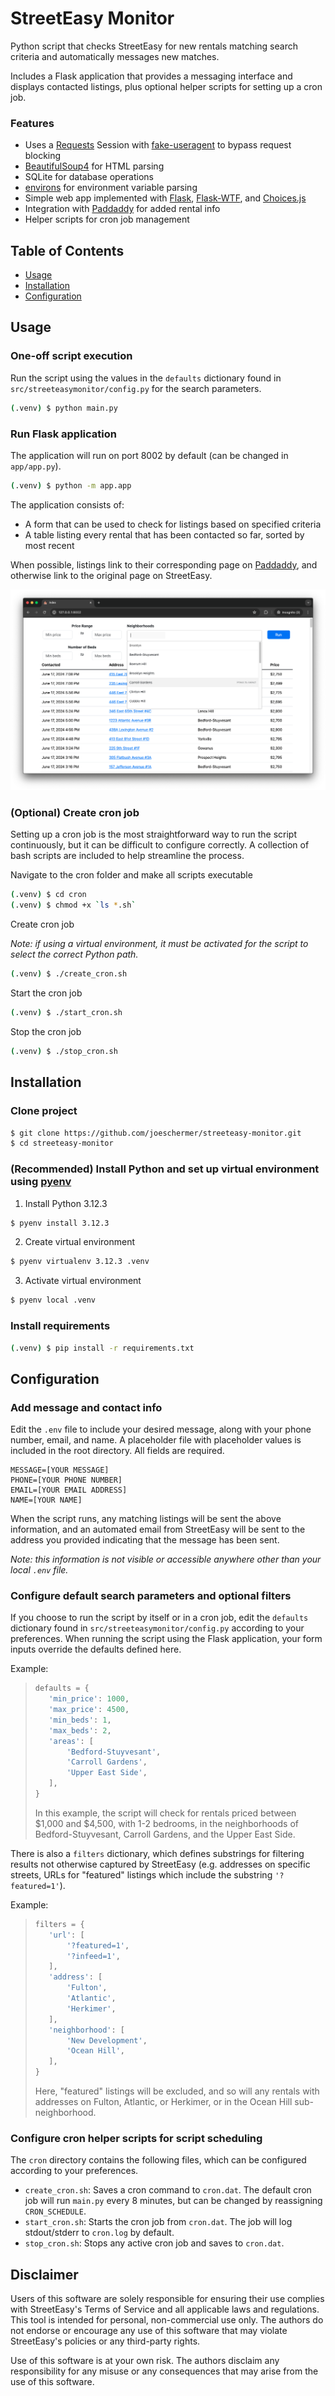 # StreetEasy Monitor
Python script that checks StreetEasy for new rentals matching search criteria and automatically messages new matches.

Includes a Flask application that provides a messaging interface and displays contacted listings, plus optional helper scripts for setting up a cron job.

### Features
- Uses a [Requests](https://pypi.org/project/requests/) Session with [fake-useragent](https://pypi.org/project/fake-useragent/) to bypass request blocking
- [BeautifulSoup4](https://pypi.org/project/beautifulsoup4/) for HTML parsing
- SQLite for database operations
- [environs](https://pypi.org/project/environs/) for environment variable parsing
- Simple web app implemented with [Flask](https://flask.palletsprojects.com/en/3.0.x/), [Flask-WTF](https://flask-wtf.readthedocs.io/en/1.2.x/), and [Choices.js](https://github.com/Choices-js/Choices)
- Integration with [Paddaddy](https://paddaddy.app/) for added rental info
- Helper scripts for cron job management

## Table of Contents
- [Usage](#Usage)  
- [Installation](#Installation)
- [Configuration](#Configuration)  

## Usage

### One-off script execution
Run the script using the values in the `defaults` dictionary found in `src/streeteasymonitor/config.py` for the search parameters.
```bash
(.venv) $ python main.py
```

### Run Flask application 
The application will run on port 8002 by default (can be changed in `app/app.py`).
```bash
(.venv) $ python -m app.app
```
The application consists of:
- A form that can be used to check for listings based on specified criteria
- A table listing every rental that has been contacted so far, sorted by most recent

When possible, listings link to their corresponding page on [Paddaddy](https://paddaddy.app/), and otherwise link to the original page on StreetEasy.

![screenshot](assets/screenshot.png)

### (Optional) Create cron job
Setting up a cron job is the most straightforward way to run the script continuously, but it can be difficult to configure correctly. A collection of bash scripts are included to help streamline the process.

Navigate to the cron folder and make all scripts executable
```bash
(.venv) $ cd cron
(.venv) $ chmod +x `ls *.sh`
```

Create cron job

<i>Note: if using a virtual environment, it must be activated for the script to select the correct Python path.</i>
```bash
(.venv) $ ./create_cron.sh
```

Start the cron job
```bash
(.venv) $ ./start_cron.sh
```

Stop the cron job
```bash
(.venv) $ ./stop_cron.sh
```

## Installation
### Clone project
```bash
$ git clone https://github.com/joeschermer/streeteasy-monitor.git
$ cd streeteasy-monitor
````
### (Recommended) Install Python and set up virtual environment using [pyenv](https://github.com/pyenv/)  
1. Install Python 3.12.3  
```bash
$ pyenv install 3.12.3
```
2. Create virtual environment
```bash
$ pyenv virtualenv 3.12.3 .venv
```
3. Activate virtual environment
```bash
$ pyenv local .venv
```

### Install requirements
```bash
(.venv) $ pip install -r requirements.txt
```

## Configuration

### Add message and contact info

Edit the `.env` file to include your desired message, along with your phone number, email, and name. A placeholder file with placeholder values is included in the root directory. All fields are required.
```
MESSAGE=[YOUR MESSAGE]
PHONE=[YOUR PHONE NUMBER]
EMAIL=[YOUR EMAIL ADDRESS]
NAME=[YOUR NAME]
```
When the script runs, any matching listings will be sent the above information, and an automated email from StreetEasy will be sent to the address you provided indicating that the message has been sent.

<i>Note: this information is not visible or accessible anywhere other than your local `.env` file.</i>

### Configure default search parameters and optional filters
If you choose to run the script by itself or in a cron job, edit the `defaults` dictionary found in `src/streeteasymonitor/config.py` according to your preferences. When running the script using the Flask application, your form inputs override the defaults defined here.

Example:
>
> ```python
> defaults = {
>    'min_price': 1000,
>    'max_price': 4500,
>    'min_beds': 1,
>    'max_beds': 2,
>    'areas': [
>        'Bedford-Stuyvesant',
>        'Carroll Gardens',
>        'Upper East Side',
>    ],
>}
>```
>In this example, the script will check for rentals priced between $1,000 and $4,500, with 1-2 bedrooms, in the neighborhoods of Bedford-Stuyvesant, Carroll Gardens, and the Upper East Side.

There is also a `filters` dictionary, which defines substrings for filtering results not otherwise captured by StreetEasy (e.g. addresses on specific streets, URLs for "featured" listings which include the substring `'?featured=1'`).

Example:
>
>```python
>filters = {
>    'url': [
>        '?featured=1',
>        '?infeed=1',
>    ],
>    'address': [
>        'Fulton',
>        'Atlantic',
>        'Herkimer',
>    ],
>    'neighborhood': [
>        'New Development',
>        'Ocean Hill',
>    ],
>}
>```
> Here, "featured" listings will be excluded, and so will any rentals with addresses on Fulton, Atlantic, or Herkimer, or in the Ocean Hill sub-neighborhood.

### Configure cron helper scripts for script scheduling
The `cron` directory contains the following files, which can be configured according to your preferences.
- `create_cron.sh`: Saves a cron command to `cron.dat`. The default cron job will run `main.py` every 8 minutes, but can be changed by reassigning `CRON_SCHEDULE`.
- `start_cron.sh`: Starts the cron job from `cron.dat`. The job will log stdout/stderr to `cron.log` by default.
- `stop_cron.sh`: Stops any active cron job and saves to `cron.dat`.

## Disclaimer
Users of this software are solely responsible for ensuring their use complies with StreetEasy's Terms of Service and all applicable laws and regulations. This tool is intended for personal, non-commercial use only. The authors do not endorse or encourage any use of this software that may violate StreetEasy's policies or any third-party rights.

Use of this software is at your own risk. The authors disclaim any responsibility for any misuse or any consequences that may arise from the use of this software.